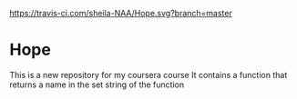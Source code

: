 https://travis-ci.com/sheila-NAA/Hope.svg?branch=master
# Hope
This is a new repository for my coursera course
It contains a function that returns a name in the set string of the function
